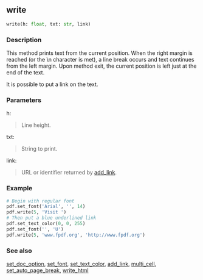 ## write ##

```python
write(h: float, txt: str, link)
```

### Description ###

This method prints text from the current position. When the right margin is 
reached (or the \n character is met), a line break occurs and text continues 
from the left margin. Upon method exit, the current position is left just at 
the end of the text.

It is possible to put a link on the text.

### Parameters ###

h:
> Line height.

txt:
> String to print.

link:
> URL or identifier returned by [add_link](add_link.md).

### Example ###
```python
# Begin with regular font
pdf.set_font('Arial', '', 14)
pdf.write(5, 'Visit ')
# Then put a blue underlined link
pdf.set_text_color(0, 0, 255)
pdf.set_font('', 'U')
pdf.write(5, 'www.fpdf.org', 'http://www.fpdf.org')
```

### See also ###

[set_doc_option](set_doc_option.md), [set_font](set_font.md), 
[set_text_color](set_text_color.md), [add_link](add_link.md), 
[multi_cell](multi_cell.md), [set_auto_page_break](set_auto_page_break.md), 
[write_html](write_html.md)
